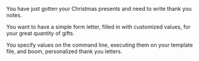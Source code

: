 You have just gotten your Christmas presents and need to write thank you notes.

You want to have a simple form letter, filled in with customized values, for your great quantity of gifts.

You specify values on the command line, executing them on your template file, and boom, personalized thank you letters.
